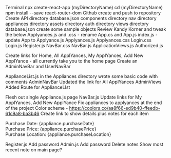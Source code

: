 <!-- Steps I've taken -->
Terminal
    npx create-react-app (myDirectoryName)
    cd (myDirectoryName)
    npm install --save react-router-dom
Github
    create and push to repository
Create
    API directory
        database.json
    components directory
        nav directory
        appliances directory
        assets directory
        auth directory
        views directory
database.json
    create some sample objects
Review Kandy Korner and tweak the below
    Applyances.js and .css - rename App.cs and App.js
    index.js - update App to Applyance.js
    Applyances.js 
    Applyances.css
    Login.css
    Login.js
    Register.js
    NavBar.css
    NavBar.js
    ApplicationViews.js
    Authorized.js
<!-- Status: We have a visible site with working code! -->

<!-- NavBar Branch -->
Create links for Home, All ApplYances, My ApplYances, Add New ApplYance - all currently take you to the home page
Create an AdminNavBar and UserNavBar
<!-- Status: We have a visible NavBar with Links that all point to the root home page -->

<!-- All ApplYances page -->
ApplianceList.js in the Appliances directory 
    wrote some basic code with comments
AdminNavBar
    Updated the link for All ApplYances
AdminViews
    Added Route for ApplianceLIst
<!-- Status: We have a page that renders with a picture and link to manual -->






<!-- TODO's -->
Flesh out single Appliance.js page
NavBar.js
    Update links for My ApplYances, Add New ApplYance
Fix appliances to applyances at the end of the project
Color scheme - https://coolors.co/aa8f66-ed9b40-ffeedb-61c9a8-ba3b46
Create link to show details plus notes for each item
    <div>Purchase Date: {appliance.purchaseDate}</div>
    <div>Purchase Price: {appliance.purchasePrice}</div>
    <div>Purchase Location: {appliance.purchaseLocation}</div>

<!-- STRETCH -->
Register.js
    Add password
Admin.js
    Add password
Delete notes
Show most recent note on main page?
